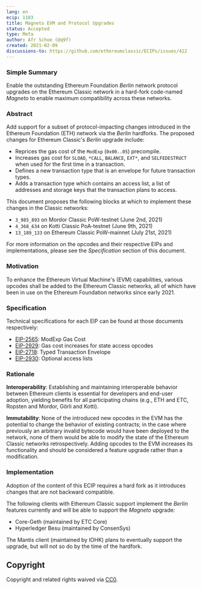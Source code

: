 ```yaml
---
lang: en
ecip: 1103
title: Magneto EVM and Protocol Upgrades
status: Accepted
type: Meta
author: Afr Schoe (@q9f)
created: 2021-02-09
discussions-to: https://github.com/ethereumclassic/ECIPs/issues/412
---
```


### Simple Summary

Enable the outstanding Ethereum Foundation _Berlin_ network protocol upgrades on
the Ethereum Classic network in a hard-fork code-named _Magneto_ to enable
maximum compatibility across these networks.

### Abstract

Add support for a subset of protocol-impacting changes introduced in the
Ethereum Foundation (ETH) network via the _Berlin_ hardforks. The proposed
changes for Ethereum Classic's _Berlin_ upgrade include:

- Reprices the gas cost of the `ModExp` (`0x00..05`) precompile.
- Increases gas cost for `SLOAD`, `*CALL`, `BALANCE`, `EXT*`, and
  `SELFEDESTRUCT` when used for the first time in a transaction.
- Defines a new transaction type that is an envelope for future transaction
  types.
- Adds a transaction type which contains an access list, a list of addresses
  and storage keys that the transaction plans to access.

This document proposes the following blocks at which to implement these changes
in the Classic networks:

- `3_985_893` on Mordor Classic PoW-testnet (June 2nd, 2021)
- `4_368_634` on Kotti Classic PoA-testnet (June 9th, 2021)
- `13_189_133` on Ethereum Classic PoW-mainnet (July 21st, 2021)

For more information on the opcodes and their respective EIPs and
implementations, please see the _Specification_ section of this document.

### Motivation

To enhance the Ethereum Virtual Machine's (EVM) capabilities, various opcodes
shall be added to the Ethereum Classic networks, all of which have been in use
on the Ethereum Foundation networks since early 2021.

### Specification

Technical specifications for each EIP can be found at those documents
respectively:

- [EIP-2565](https://eips.ethereum.org/EIPS/eip-2565): ModExp Gas Cost
- [EIP-2929](https://eips.ethereum.org/EIPS/eip-2929): Gas cost increases for
  state access opcodes
- [EIP-2718](https://eips.ethereum.org/EIPS/eip-2718): Typed Transaction
  Envelope
- [EIP-2930](https://eips.ethereum.org/EIPS/eip-2930): Optional access lists

### Rationale

__Interoperability__: Establishing and maintaining interoperable behavior
between Ethereum clients is essential for developers and end-user adoption,
yielding benefits for all participating chains (e.g., ETH and ETC, Ropsten and
Mordor, Görli and Kotti).

__Immutability__: None of the introduced new opcodes in the EVM has the
potential to change the behavior of existing contracts; in the case where
previously an arbitrary invalid bytecode would have been deployed to the
network, none of them would be able to modify the state of the Ethereum Classic
networks retrospectively. Adding opcodes to the EVM increases its functionality
and should be considered a feature upgrade rather than a modification.

### Implementation

Adoption of the content of this ECIP requires a hard fork as it introduces
changes that are not backward compatible.

The following clients with Ethereum Classic support implement the _Berlin_
features currently and will be able to support the _Magneto_ upgrade:

- Core-Geth (maintained by ETC Core)
- Hyperledger Besu (maintained by ConsenSys)

The Mantis client (maintained by IOHK) plans to eventually support the upgrade, but will not so do by the time of the hardfork.

## Copyright

Copyright and related rights waived via
[CC0](https://creativecommons.org/publicdomain/zero/1.0/).
